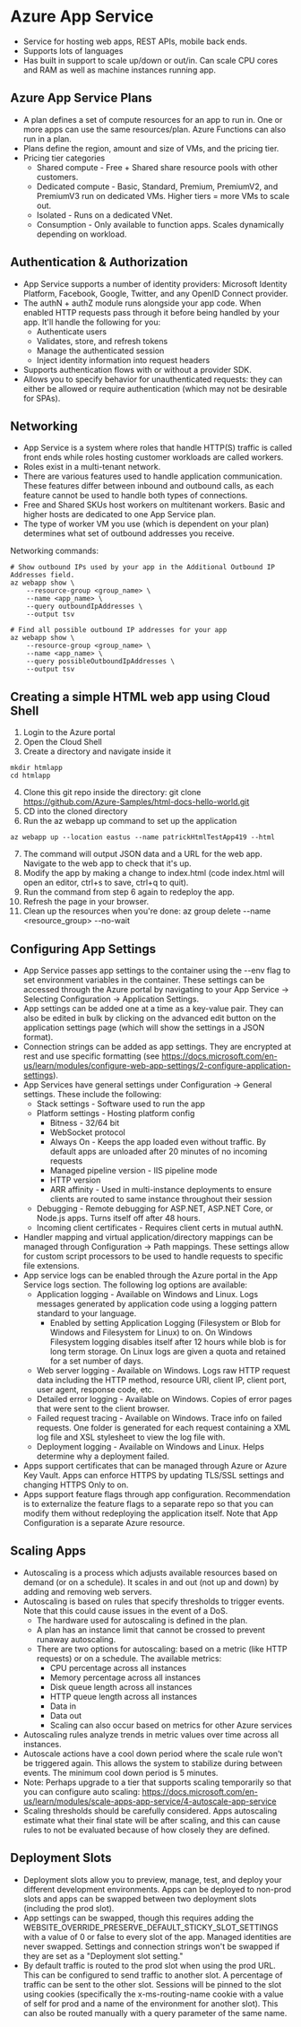 # Azure App Service
- Service for hosting web apps, REST APIs, mobile back ends.
- Supports lots of languages
- Has built in support to scale up/down or out/in. Can scale CPU cores and RAM as well as machine instances running app.

## Azure App Service Plans
- A plan defines a set of compute resources for an app to run in. One or more apps can use the same resources/plan. Azure Functions can also run in a plan.
- Plans define the region, amount and size of VMs, and the pricing tier.
- Pricing tier categories
  - Shared compute - Free + Shared share resource pools with other customers.
  - Dedicated compute - Basic, Standard, Premium, PremiumV2, and PremiumV3 run on dedicated VMs. Higher tiers = more VMs to scale out.
  - Isolated - Runs on a dedicated VNet.
  - Consumption - Only available to function apps. Scales dynamically depending on workload.

## Authentication & Authorization
- App Service supports a number of identity providers: Microsoft Identity Platform, Facebook, Google, Twitter, and any OpenID Connect provider.
- The authN + authZ module runs alongside your app code. When enabled HTTP requests pass through it before being handled by your app. It'll handle the following for you:
  - Authenticate users
  - Validates, store, and refresh tokens
  - Manage the authenticated session
  - Inject identity information into request headers
- Supports authentication flows with or without a provider SDK.
- Allows you to specify behavior for unauthenticated requests: they can either be allowed or require authentication (which may not be desirable for SPAs).

## Networking
- App Service is a system where roles that handle HTTP(S) traffic is called front ends while roles hosting customer workloads are called workers.
- Roles exist in a multi-tenant network.
- There are various features used to handle application communication. These features differ between inbound and outbound calls, as each feature cannot be used to handle both types of connections.
- Free and Shared SKUs host workers on multitenant workers. Basic and higher hosts are dedicated to one App Service plan.
- The type of worker VM you use (which is dependent on your plan) determines what set of outbound addresses you receive.

Networking commands:
``` shell
# Show outbound IPs used by your app in the Additional Outbound IP Addresses field. 
az webapp show \
    --resource-group <group_name> \
    --name <app_name> \ 
    --query outboundIpAddresses \
    --output tsv

# Find all possible outbound IP addresses for your app
az webapp show \
    --resource-group <group_name> \ 
    --name <app_name> \ 
    --query possibleOutboundIpAddresses \
    --output tsv
```

## Creating a simple HTML web app using Cloud Shell
1. Login to the Azure portal
2. Open the Cloud Shell
3. Create a directory and navigate inside it
``` shell
mkdir htmlapp
cd htmlapp
```
4. Clone this git repo inside the directory: git clone https://github.com/Azure-Samples/html-docs-hello-world.git
5. CD into the cloned directory
6. Run the az webapp up command to set up the application
``` shell
az webapp up --location eastus --name patrickHtmlTestApp419 --html
```
7. The command will output JSON data and a URL for the web app. Navigate to the web app to check that it's up.
8. Modify the app by making a change to index.html (code index.html will open an editor, ctrl+s to save, ctrl+q to quit).
9. Run the command from step 6 again to redeploy the app.
10. Refresh the page in your browser.
11. Clean up the resources when you're done: az group delete --name <resource_group> --no-wait


## Configuring App Settings
- App Service passes app settings to the container using the --env flag to set environment variables in the container. These settings can be accessed through the Azure portal by navigating to your App Service -> Selecting Configuration -> Application Settings.
- App settings can be added one at a time as a key-value pair. They can also be edited in bulk by clicking on the advanced edit button on the application settings page (which will show the settings in a JSON format).
- Connection strings can be added as app settings. They are encrypted at rest and use specific formatting (see https://docs.microsoft.com/en-us/learn/modules/configure-web-app-settings/2-configure-application-settings).
- App Services have general settings under Configuration -> General settings. These include the following:
  - Stack settings - Software used to run the app
  - Platform settings - Hosting platform config
    - Bitness - 32/64 bit
    - WebSocket protocol
    - Always On - Keeps the app loaded even without traffic. By default apps are unloaded after 20 minutes of no incoming requests
    - Managed pipeline version - IIS pipeline mode
    - HTTP version
    - ARR affinity - Used in multi-instance deployments to ensure clients are routed to same instance throughout their session
  - Debugging - Remote debugging for ASP.NET, ASP.NET Core, or Node.js apps. Turns itself off after 48 hours.
  - Incoming client certificates - Requires client certs in mutual authN.
- Handler mapping and virtual application/directory mappings can be managed through Configuration -> Path mappings. These settings allow for custom script processors to be used to handle requests to specific file extensions.
- App service logs can be enabled through the Azure portal in the App Service logs section. The following log options are available:
  - Application logging - Available on Windows and Linux. Logs messages generated by application code using a logging pattern standard to your language.
    - Enabled by setting Application Logging (Filesystem or Blob for Windows and Filesystem for Linux) to on. On Windows Filesystem logging disables itself after 12 hours while blob is for long term storage. On Linux logs are given a quota and retained for a set number of days.
  - Web server logging - Available on Windows. Logs raw HTTP request data including the HTTP method, resource URI, client IP, client port, user agent, response code, etc.
  - Detailed error logging - Available on Windows. Copies of error pages that were sent to the client browser.
  - Failed request tracing - Available on Windows. Trace info on failed requests. One folder is generated for each request containing a XML log file and XSL stylesheet to view the log file with.
  - Deployment logging - Available on Windows and Linux. Helps determine why a deployment failed.
- Apps support certificates that can be managed through Azure or Azure Key Vault. Apps can enforce HTTPS by updating TLS/SSL settings and changing HTTPS Only to on.
- Apps support feature flags through app configuration. Recommendation is to externalize the feature flags to a separate repo so that you can modify them without redeploying the application itself. Note that App Configuration is a separate Azure resource.

## Scaling Apps
- Autoscaling is a process which adjusts available resources based on demand (or on a schedule). It scales in and out (not up and down) by adding and removing web servers.
- Autoscaling is based on rules that specify thresholds to trigger events. Note that this could cause issues in the event of a DoS.
  - The hardware used for autoscaling is defined in the plan.
  - A plan has an instance limit that cannot be crossed to prevent runaway autoscaling.
  - There are two options for autoscaling: based on a metric (like HTTP requests) or on a schedule. The available metrics:
    - CPU percentage across all instances
    - Memory percentage across all instances
    - Disk queue length across all instances
    - HTTP queue length across all instances
    - Data in
    - Data out
    - Scaling can also occur based on metrics for other Azure services
- Autoscaling rules analyze trends in metric values over time across all instances.
- Autoscale actions have a cool down period where the scale rule won't be triggered again. This allows the system to stabilize during between events. The minimum cool down period is 5 minutes.
- Note: Perhaps upgrade to a tier that supports scaling temporarily so that you can configure auto scaling: https://docs.microsoft.com/en-us/learn/modules/scale-apps-app-service/4-autoscale-app-service
- Scaling thresholds should be carefully considered. Apps autoscaling estimate what their final state will be after scaling, and this can cause rules to not be evaluated because of how closely they are defined.

## Deployment Slots
- Deployment slots allow you to preview, manage, test, and deploy your different development environments. Apps can be deployed to non-prod slots and apps can be swapped between two deployment slots (including the prod slot).
- App settings can be swapped, though this requires adding the WEBSITE_OVERRIDE_PRESERVE_DEFAULT_STICKY_SLOT_SETTINGS with a value of 0 or false to every slot of the app. Managed identities are never swapped. Settings and connection strings won't be swapped if they are set as a "Deployment slot setting."
- By default traffic is routed to the prod slot when using the prod URL. This can be configured to send traffic to another slot. A percentage of traffic can be sent to the other slot. Sessions will be pinned to the slot using cookies (specifically the x-ms-routing-name cookie with a value of self for prod and a name of the environment for another slot). This can also be routed manually with a query parameter of the same name.
